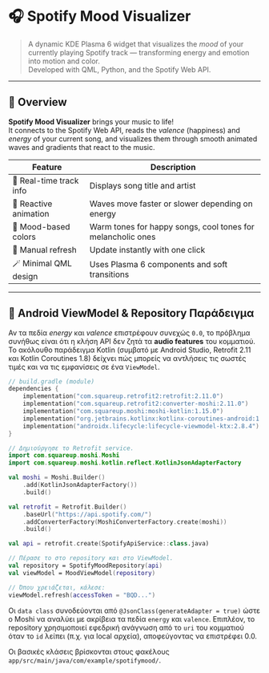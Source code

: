 # 🎧 Spotify Mood Visualizer

> A dynamic KDE Plasma 6 widget that visualizes the *mood* of your currently playing Spotify track — transforming energy and emotion into motion and color.  
> Developed with QML, Python, and the Spotify Web API.

---

## 🌈 Overview

**Spotify Mood Visualizer** brings your music to life!  
It connects to the Spotify Web API, reads the *valence* (happiness) and *energy* of your current song, and visualizes them through smooth animated waves and gradients that react to the music.

| Feature | Description |
|----------|--------------|
| 🎵 Real-time track info | Displays song title and artist |
| 🌊 Reactive animation | Waves move faster or slower depending on energy |
| 🎨 Mood-based colors | Warm tones for happy songs, cool tones for melancholic ones |
| 🔁 Manual refresh | Update instantly with one click |
| 🪄 Minimal QML design | Uses Plasma 6 components and soft transitions |

---

## 📱 Android ViewModel & Repository Παράδειγμα

Αν τα πεδία *energy* και *valence* επιστρέφουν συνεχώς `0.0`, το πρόβλημα συνήθως είναι ότι η κλήση API δεν ζητά τα **audio features** του κομματιού. 
Το ακόλουθο παράδειγμα Kotlin (συμβατό με Android Studio, Retrofit 2.11 και Kotlin Coroutines 1.8) δείχνει πώς μπορείς να αντλήσεις τις σωστές τιμές και να τις εμφανίσεις σε ένα `ViewModel`.

```kotlin
// build.gradle (module)
dependencies {
    implementation("com.squareup.retrofit2:retrofit:2.11.0")
    implementation("com.squareup.retrofit2:converter-moshi:2.11.0")
    implementation("com.squareup.moshi:moshi-kotlin:1.15.0")
    implementation("org.jetbrains.kotlinx:kotlinx-coroutines-android:1.8.1")
    implementation("androidx.lifecycle:lifecycle-viewmodel-ktx:2.8.4")
}
```

```kotlin
// Δημιούργησε το Retrofit service.
import com.squareup.moshi.Moshi
import com.squareup.moshi.kotlin.reflect.KotlinJsonAdapterFactory

val moshi = Moshi.Builder()
    .add(KotlinJsonAdapterFactory())
    .build()

val retrofit = Retrofit.Builder()
    .baseUrl("https://api.spotify.com/")
    .addConverterFactory(MoshiConverterFactory.create(moshi))
    .build()

val api = retrofit.create(SpotifyApiService::class.java)

// Πέρασε το στο repository και στο ViewModel.
val repository = SpotifyMoodRepository(api)
val viewModel = MoodViewModel(repository)

// Όπου χρειάζεται, κάλεσε:
viewModel.refresh(accessToken = "BQD...")
```

Οι `data class` συνοδεύονται από `@JsonClass(generateAdapter = true)` ώστε ο Moshi να αναλύει με ακρίβεια τα πεδία `energy` και `valence`. Επιπλέον, το repository χρησιμοποιεί εφεδρική ανάγνωση από το `uri` του κομματιού όταν το `id` λείπει (π.χ. για local αρχεία), αποφεύγοντας να επιστρέφει 0.0.

Οι βασικές κλάσεις βρίσκονται στους φακέλους `app/src/main/java/com/example/spotifymood/`.
